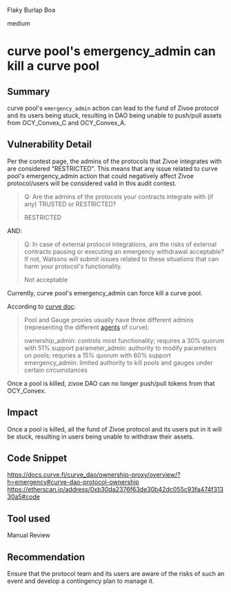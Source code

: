 Flaky Burlap Boa

medium

# curve pool's emergency_admin can kill a curve pool

## Summary

curve pool's `emergency_admin` action can lead to the fund of Zivoe protocol and its users being stuck, resulting in DAO being unable to push/pull assets from OCY_Convex_C and OCY_Convex_A.

## Vulnerability Detail

Per the contest page, the admins of the protocols that Zivoe integrates with are considered "RESTRICTED". This means that any issue related to curve pool's emergency_admin action that could negatively affect Zivoe protocol/users will be considered valid in this audit contest.

> Q: Are the admins of the protocols your contracts integrate with (if any) TRUSTED or RESTRICTED?
> 
> RESTRICTED

AND:

> Q: In case of external protocol integrations, are the risks of external contracts pausing or executing an emergency withdrawal acceptable? If not, Watsons will submit issues related to these situations that can harm your protocol's functionality.
> 
> Not acceptable

Currently, curve pool's emergency_admin can force kill a curve pool.

According to [curve doc](https://docs.curve.fi/curve_dao/ownership-proxy/overview/?h=emergency#admin-ownership):

> Pool and Gauge proxies usually have three different admins (representing the different [agents](https://docs.curve.fi/curve_dao/ownership-proxy/Agents/) of curve):
> 
> ownership_admin: controls most functionality; requires a 30% quorum with 51% support
> parameter_admin: authority to modify parameters on pools; requries a 15% quorum with 60% support
> emergency_admin: limited authority to kill pools and gauges under certain circumstances

Once a pool is killed, zivoe DAO can no longer push/pull tokens from that OCY_Convex.

## Impact

Once a pool is killed, all the fund of Zivoe protocol and its users put in it will be stuck, resulting in users being unable to withdraw their assets.

## Code Snippet

https://docs.curve.fi/curve_dao/ownership-proxy/overview/?h=emergency#curve-dao-protocol-ownership
https://etherscan.io/address/0xb30da2376f63de30b42dc055c93fa474f31330a5#code

## Tool used

Manual Review

## Recommendation

Ensure that the protocol team and its users are aware of the risks of such an event and develop a contingency plan to manage it.